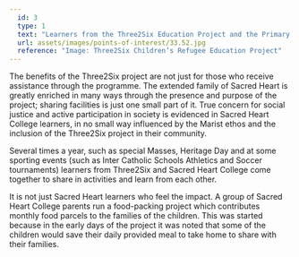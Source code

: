 ```yaml
---
  id: 3
  type: 1
  text: "Learners from the Three2Six Education Project and the Primary School play games together after Sacred Heart Day Mass, June 2016."
  url: assets/images/points-of-interest/33.52.jpg
  reference: "Image: Three2Six Children’s Refugee Education Project"
---
```

The benefits of the Three2Six project are not just for those who receive assistance through the programme. The extended family of Sacred Heart is greatly enriched in many ways through the presence and purpose of the project; sharing facilities is just one small part of it. True concern for social justice and active participation in society is evidenced in Sacred Heart College learners, in no small way influenced by the Marist ethos and the inclusion of the Three2Six project in their community.

Several times a year, such as special Masses, Heritage Day and at some sporting events (such as Inter Catholic Schools Athletics and Soccer tournaments) learners from Three2Six and Sacred Heart College come together to share in activities and learn from each other.

It is not just Sacred Heart learners who feel the impact. A group of Sacred Heart College parents run a food-packing project which contributes monthly food parcels to the families of the children. This was started because in the early days of the project it was noted that some of the children would save their daily provided meal to take home to share with their families. 
